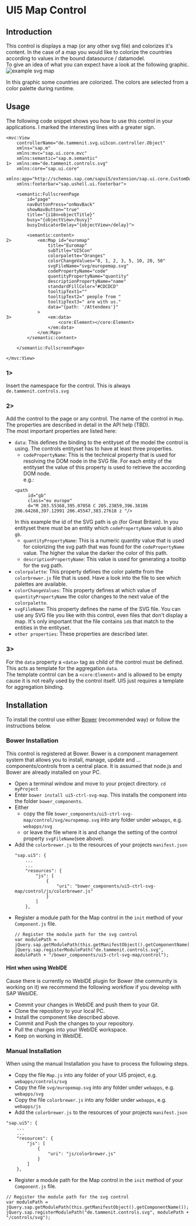 # UI5 Map Control
## Introduction
This control is displays a map (or any other svg file) and colorizes it's content. In the case of a map you would
like to colorize the countries according to values in the bound datasource / datamodel.  
To give an idea of what you can expect have a look at the following graphic.  
![example svg map](./readmefiles/images/examplemap.png)

In this graphic some countries are colorized. The colors are selected from a color palette during runtime.

## Usage
The following code snippet shows you how to use this control in your applications. I marked the interesting lines with a greater sign.

```
<mvc:View
	controllerName="de.tammenit.svg.ui5con.controller.Object"
	xmlns="sap.m"
	xmlns:mvc="sap.ui.core.mvc"
	xmlns:semantic="sap.m.semantic"
1>	xmlns:em="de.tammenit.controls.svg"
	xmlns:core="sap.ui.core"
	xmlns:app="http://schemas.sap.com/sapui5/extension/sap.ui.core.CustomData/1"
	xmlns:footerbar="sap.ushell.ui.footerbar">

	<semantic:FullscreenPage
		id="page"
		navButtonPress="onNavBack"
		showNavButton="true"
		title="{i18n>objectTitle}"
		busy="{objectView>/busy}"
		busyIndicatorDelay="{objectView>/delay}">

		<semantic:content>
2>			<em:Map id="euromap"
				title="Euromap"
				subTitle="UI5Con"
				colorpalette="Oranges"
				colorChangeValues="0, 1, 2, 3, 5, 10, 20, 50"
				svgFileName="svg/europemap.svg"
				codePropertyName="code"
				quantityPropertyName="quantity"
				descriptionPropertyName="name"
				standardFillColor="#CDCDCD"
				tooltipText1=""
				tooltipText2=" people from "
				tooltipText3=" are with us."
				data="{path: '/Attendees'}"
			>
3>				<em:data>
					<core:Element></core:Element>
				</em:data>
			</em:Map>
 		</semantic:content>

	</semantic:FullscreenPage>

</mvc:View>
```
### 1>
Insert the namespace for the control. This is always  
`de.tammenit.controls.svg`  

### 2>
Add the control to the page or any control. The name of the control in `Map`. The properties are described in detail in the API help (TBD).  
The most important properties are listed here:    
* `data`: This defines the binding to the entityset of the model the control is using.
The controls entityset has to have at least three properties.
	* `codePropertyName`: This is the technical property that is used for resolving the DOM node in the SVG file. For each entity of the entityset the value of this property is used to retrieve the according DOM node.  
	e.g.:  
	```
	<path
		 id="gb"
		 class="eu europe"
		 d="M 203.55368,395.07058 C 205.23859,396.38106 206.64268,397.12991 206.45547,383.27618 z "/>
	```
	In this example the id of the SVG path is `gb` (for Great Britain). In you entityset there must be an entity which `codePropertyName` value is also `gb`.
	* `quantityPropertyName`: This is a numeric quantity value that is used for colorizing the svg path that was found for the `codePropertyName` value. The higher the value the darker the color of this path.
	* `descriptionPropertyName`: This value is used for generating a tooltip for the svg path.
* `colorpalette`: This property defines the color palette from the `colorbrewer.js` file that is used. Have a look into the file to see which palettes are available.
* `colorChangeValues`: This property defines at which value of `quantityPropertyName` the color changes to the next value of the `colorpalette`.
* `svgFileName`: This property defines the name of the SVG file. You can use any SVG file you like with this control, even files that don't display a map. It's only important that the file contains `ìd`s that match to the entities in the entityset.
* `other properties`: These properties are described later.

### 3>
For the `data` property a `<data>` tag as child of the control must be defined. This acts as template for the aggregation `data`.   
The template control can be a `<core:Element>` and is allowed to be empty cause it is not really used by the control itself. UI5 just requires a template for aggregation binding.

## Installation
To install the control use either [Bower](http://bower.io) (recommended way) or follow the instructions below.

### Bower Installation  
This control is registered at Bower. Bower is a component management system that allows you to install, manage, update and ... components/controls from a central place. It is assumed that node.js and Bower are already installed on your PC.  
* Open a terminal window and move to your project directory.
`cd myProject`
* Enter `bower install ui5-ctrl-svg-map`. This installs the component into the folder `bower_components`.
* Either
	* copy the file `bower_components/ui5-ctrl-svg-map/control/svg/europemap.svg` into any folder under `webapps`, e.g. `webapps/svg`
	* or leave the file where it is and change the setting of the control property `svgFileName`(see above).
* Add the `colorbrewer.js` to the resources of your projects `manifest.json`
	```
	"sap.ui5": {
		...
		...
		"resources": {
			"js": [
				{
					"uri": "bower_components/ui5-ctrl-svg-map/control/js/colorbrewer.js"
				}
			]
		},
	```
* Register a module path for the Map control in the `init` method of your `Component.js` file.
	```
	// Register the module path for the svg control
	var modulePath = jQuery.sap.getModulePath(this.getManifestObject().getComponentName());
	jQuery.sap.registerModulePath("de.tammenit.controls.svg", modulePath + "/bower_components/ui5-ctrl-svg-map/control");
	```

#### Hint when using WebIDE
Cause there is currently no WebIDE plugin for Bower (the community is working on it) we recommend the following workflow if you develop with SAP WebIDE.
* Commit your changes in WebIDE and push them to your Git.
* Clone the repository to your local PC.
* Install the component like described above.
* Commit and Push the changes to your repository.
* Pull the changes into your WebIDE workspace.
* Keep on working in WebIDE.  

### Manual Installation
When using the manual Installation you have to process the following steps.
* Copy the file `Map.js` into any folder of your UI5 project, e.g. `webapps/controls/svg`
* Copy the file `svg/europemap.svg` into any folder under `webapps`, e.g. `webapps/svg`
* Copy the file `colorbrewer.js` into any folder under `webapps`, e.g. `webapps/js`
* Add the `colorbrewer.js` to the resources of your projects `manifest.json`
```
"sap.ui5": {
	...
	...
	"resources": {
		"js": [
			{
				"uri": "js/colorbrewer.js"
			}
		]
	},
```
* Register a module path for the Map control in the `init` method of your `Component.js` file.
```
// Register the module path for the svg control
var modulePath = jQuery.sap.getModulePath(this.getManifestObject().getComponentName());
jQuery.sap.registerModulePath("de.tammenit.controls.svg", modulePath + "/controls/svg");
```
